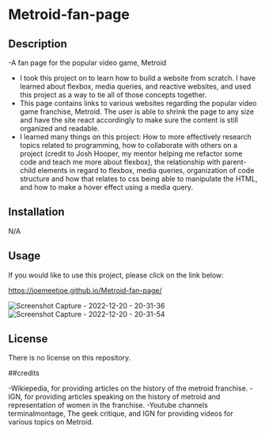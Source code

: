 # Metroid-fan-page


## Description

-A fan page for the popular video game, Metroid

- I took this project on to learn how to build a website from scratch. I have learned about flexbox, media queries, and reactive websites, and used this project as a way to tie all of those concepts together. 
- This page contains links to various websites regarding the popular video game franchise, Metroid. The user is able to shrink the page to any size and have the site react accordingly to make sure the content is still organized and readable. 
- I learned many things on this project: How to more effectively research topics related to programming, how to collaborate with others on a project (credit to Josh Hooper, my mentor helping me refactor some code and teach me more about flexbox), the relationship with parent-child elements in regard to flexbox, media queries, organization of code structure and how that relates to css being able to manipulate the HTML, and how to make a hover effect using a media query. 

## Installation

N/A

## Usage

If you would like to use this project, please click on the link below: 

https://joemeetjoe.github.io/Metroid-fan-page/

![Screenshot Capture - 2022-12-20 - 20-31-36](https://user-images.githubusercontent.com/119348225/208799602-405fc024-64da-4f73-bdce-dc5b0cb55da8.png)
![Screenshot Capture - 2022-12-20 - 20-31-54](https://user-images.githubusercontent.com/119348225/208799612-0a4779ed-ecc3-4954-aefc-965b9938d89d.png)


## License

There is no license on this repository. 

##credits

-Wikiepedia, for providing articles on the history of the metroid franchise.
-IGN, for providing articles speaking on the history of metroid and representation of women in the franchise.
-Youtube channels terminalmontage, The geek critique, and IGN for providing videos for various topics on Metroid. 


